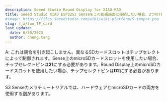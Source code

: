 ```yaml
---
description: Seeed Studio Round Display for XIAO-FAQ
title: Seeed Studio XIAO ESP32S3 Senseをこの拡張画面に接続したい場合、2つのTFカードスロットで競合が発生しますか？
#image: https://files.seeedstudio.com/wiki/wiki-platform/S-tempor.png
slug: /ja/two_TF_card
last_update:
  date: 6/30/2023
  author: cheng.tang
---
```

A: これは競合を引き起こしません。異なるSDカードスロットはチップセレクトによって制御されます。Sense上のmicroSDカードスロットを使用したい場合、チップセレクトピンは**21**にする必要があります。Round Display上のmicroSDカードスロットを使用したい場合、チップセレクトピンは**D2**にする必要があります。

S3 Senseカメラチュートリアルでは、ハードウェアとmicroSDカードの両方を使用する[例](https://wiki.seeedstudio.com/ja/xiao_esp32s3_camera_usage/#project-i-making-a-handheld-camera)があります。